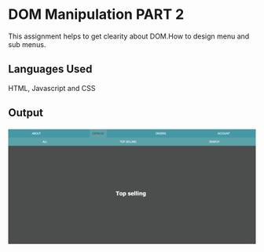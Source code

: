# DOM Manipulation PART 2

This assignment helps to get clearity about DOM.How to design menu and sub menus.

## Languages Used

HTML, Javascript and CSS

## Output

![alt text](image.png)
